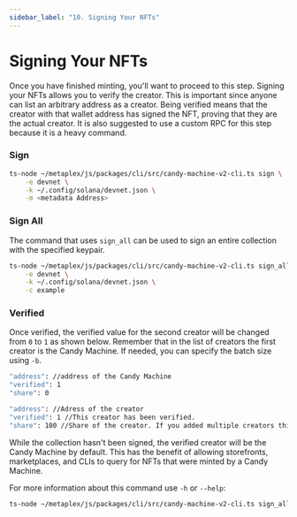 ```yaml
---
sidebar_label: "10. Signing Your NFTs"
---
```


# Signing Your NFTs

Once you have finished minting, you'll want to proceed to this step. Signing your NFTs allows you to verify the creator. This is important since anyone can list an arbitrary address as a creator. Being verified means that the creator with that wallet address has signed the NFT, proving that they are the actual creator. 
It is also suggested to use a custom RPC for this step because it is a heavy command.

### Sign

```bash
ts-node ~/metaplex/js/packages/cli/src/candy-machine-v2-cli.ts sign \
    -e devnet \
    -k ~/.config/solana/devnet.json \
    -m <metadata Address>
```

### Sign All

The command that uses `sign_all` can be used to sign an entire collection with the specified keypair.

```bash
ts-node ~/metaplex/js/packages/cli/src/candy-machine-v2-cli.ts sign_all \
    -e devnet \
    -k ~/.config/solana/devnet.json \
    -c example
```

### Verified

Once verified, the verified value for the second creator will be changed from `0` to `1` as shown below. Remember that in the list of creators the first creator is the Candy Machine. If needed, you can specify the batch size using `-b`.

```bash
"address": //address of the Candy Machine
"verified": 1
"share": 0

"address": //Adress of the creator
"verified": 1 //This creator has been verified.
"share": 100 //Share of the creator. If you added multiple creators this may be different
```
While the collection hasn't been signed, the verified creator will be the Candy Machine by default. This has the benefit of allowing storefronts, marketplaces, and CLIs to query for NFTs that were minted by a Candy Machine.

For more information about this command use `-h` or `--help`:
```bash
ts-node ~/metaplex/js/packages/cli/src/candy-machine-v2-cli.ts sign_all -h
```
